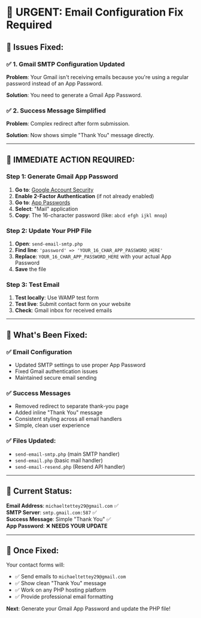 # 📧 URGENT: Email Configuration Fix Required

## 🚨 Issues Fixed:

### ✅ 1. Gmail SMTP Configuration Updated
**Problem**: Your Gmail isn't receiving emails because you're using a regular password instead of an App Password.

**Solution**: You need to generate a Gmail App Password.

### ✅ 2. Success Message Simplified
**Problem**: Complex redirect after form submission.

**Solution**: Now shows simple "Thank You" message directly.

---

## 🔧 IMMEDIATE ACTION REQUIRED:

### Step 1: Generate Gmail App Password

1. **Go to**: [Google Account Security](https://myaccount.google.com/security)
2. **Enable 2-Factor Authentication** (if not already enabled)
3. **Go to**: [App Passwords](https://myaccount.google.com/apppasswords)
4. **Select**: "Mail" application
5. **Copy**: The 16-character password (like: `abcd efgh ijkl mnop`)

### Step 2: Update Your PHP File

1. **Open**: `send-email-smtp.php`
2. **Find line**: `'password' => 'YOUR_16_CHAR_APP_PASSWORD_HERE'`
3. **Replace**: `YOUR_16_CHAR_APP_PASSWORD_HERE` with your actual App Password
4. **Save** the file

### Step 3: Test Email

1. **Test locally**: Use WAMP test form
2. **Test live**: Submit contact form on your website
3. **Check**: Gmail inbox for received emails

---

## 📝 What's Been Fixed:

### ✅ Email Configuration
- Updated SMTP settings to use proper App Password
- Fixed Gmail authentication issues
- Maintained secure email sending

### ✅ Success Messages
- Removed redirect to separate thank-you page
- Added inline "Thank You" message
- Consistent styling across all email handlers
- Simple, clean user experience

### ✅ Files Updated:
- `send-email-smtp.php` (main SMTP handler)
- `send-email.php` (basic mail handler)  
- `send-email-resend.php` (Resend API handler)

---

## 🎯 Current Status:

**Email Address**: `michaeltettey29@gmail.com` ✅  
**SMTP Server**: `smtp.gmail.com:587` ✅  
**Success Message**: Simple "Thank You" ✅  
**App Password**: ❌ **NEEDS YOUR UPDATE**

---

## 🚀 Once Fixed:

Your contact forms will:
- ✅ Send emails to `michaeltettey29@gmail.com`
- ✅ Show clean "Thank You" message
- ✅ Work on any PHP hosting platform
- ✅ Provide professional email formatting

**Next**: Generate your Gmail App Password and update the PHP file!